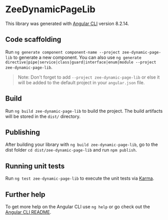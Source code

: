 # ZeeDynamicPageLib

This library was generated with [Angular CLI](https://github.com/angular/angular-cli) version 8.2.14.

## Code scaffolding

Run `ng generate component component-name --project zee-dynamic-page-lib` to generate a new component. You can also use `ng generate directive|pipe|service|class|guard|interface|enum|module --project zee-dynamic-page-lib`.
> Note: Don't forget to add `--project zee-dynamic-page-lib` or else it will be added to the default project in your `angular.json` file. 

## Build

Run `ng build zee-dynamic-page-lib` to build the project. The build artifacts will be stored in the `dist/` directory.

## Publishing

After building your library with `ng build zee-dynamic-page-lib`, go to the dist folder `cd dist/zee-dynamic-page-lib` and run `npm publish`.

## Running unit tests

Run `ng test zee-dynamic-page-lib` to execute the unit tests via [Karma](https://karma-runner.github.io).

## Further help

To get more help on the Angular CLI use `ng help` or go check out the [Angular CLI README](https://github.com/angular/angular-cli/blob/master/README.md).
